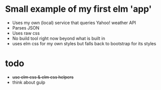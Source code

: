 Small example of my first elm 'app'
===================================

* Uses my own (local) service that queries Yahoo! weather API
* Parses JSON
* Uses raw css
* No build tool right now beyond what is built in
* uses elm css for my own styles but falls back to bootstrap for its styles


todo
====
* ~~use elm css & elm css helpers~~
* think about gulp
